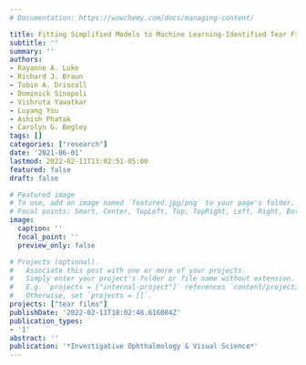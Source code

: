 ```yaml
---
# Documentation: https://wowchemy.com/docs/managing-content/

title: Fitting Simplified Models to Machine Learning-Identified Tear Film Breakup
subtitle: ''
summary: ''
authors:
- Rayanne A. Luke
- Richard J. Braun
- Tobin A. Driscoll
- Dominick Sinopoli
- Vishruta Yawatkar
- Luyang You
- Ashish Phatak
- Carolyn G. Begley
tags: []
categories: ["research"]
date: '2021-06-01'
lastmod: 2022-02-11T13:02:51-05:00
featured: false
draft: false

# Featured image
# To use, add an image named `featured.jpg/png` to your page's folder.
# Focal points: Smart, Center, TopLeft, Top, TopRight, Left, Right, BottomLeft, Bottom, BottomRight.
image:
  caption: ''
  focal_point: ''
  preview_only: false

# Projects (optional).
#   Associate this post with one or more of your projects.
#   Simply enter your project's folder or file name without extension.
#   E.g. `projects = ["internal-project"]` references `content/project/deep-learning/index.md`.
#   Otherwise, set `projects = []`.
projects: ["tear films"]
publishDate: '2022-02-11T18:02:48.616084Z'
publication_types:
- '1'
abstract: ''
publication: '*Investigative Ophthalmology & Visual Science*'
---
```


